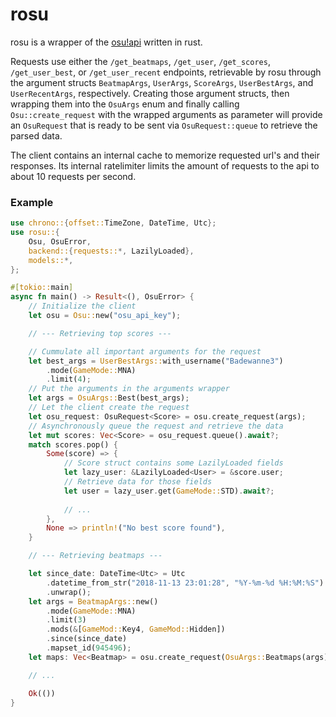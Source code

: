 # rosu

rosu is a wrapper of the [osu!api](https://github.com/ppy/osu-api/wiki) written in rust.

Requests use either the `/get_beatmaps`, `/get_user`, `/get_scores`, `/get_user_best`, or `/get_user_recent` endpoints, retrievable by rosu through the argument structs `BeatmapArgs`, `UserArgs`, `ScoreArgs`, `UserBestArgs`, and `UserRecentArgs`, respectively.
Creating those argument structs, then wrapping them into the `OsuArgs` enum and finally calling `Osu::create_request` with the wrapped arguments as parameter will provide an `OsuRequest` that is ready to be sent via `OsuRequest::queue` to retrieve the parsed data.

The client contains an internal cache to memorize requested url's and their responses.
Its internal ratelimiter limits the amount of requests to the api to about 10 requests per second.

### Example
```rust
use chrono::{offset::TimeZone, DateTime, Utc};
use rosu::{
    Osu, OsuError, 
    backend::{requests::*, LazilyLoaded},
    models::*,
};

#[tokio::main]
async fn main() -> Result<(), OsuError> {
    // Initialize the client
    let osu = Osu::new("osu_api_key");

    // --- Retrieving top scores ---

    // Cummulate all important arguments for the request
    let best_args = UserBestArgs::with_username("Badewanne3")
        .mode(GameMode::MNA)
        .limit(4);
    // Put the arguments in the arguments wrapper
    let args = OsuArgs::Best(best_args);
    // Let the client create the request
    let osu_request: OsuRequest<Score> = osu.create_request(args);
    // Asynchronously queue the request and retrieve the data
    let mut scores: Vec<Score> = osu_request.queue().await?;
    match scores.pop() {
        Some(score) => {
            // Score struct contains some LazilyLoaded fields
            let lazy_user: &LazilyLoaded<User> = &score.user;
            // Retrieve data for those fields
            let user = lazy_user.get(GameMode::STD).await?;
            
            // ...
        },
        None => println!("No best score found"),
    }

    // --- Retrieving beatmaps ---

    let since_date: DateTime<Utc> = Utc
        .datetime_from_str("2018-11-13 23:01:28", "%Y-%m-%d %H:%M:%S")
        .unwrap();
    let args = BeatmapArgs::new()
        .mode(GameMode::MNA)
        .limit(3)
        .mods(&[GameMod::Key4, GameMod::Hidden])
        .since(since_date)
        .mapset_id(945496);
    let maps: Vec<Beatmap> = osu.create_request(OsuArgs::Beatmaps(args)).queue().await?;

    // ...

    Ok(())
}
```
